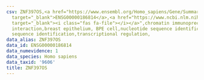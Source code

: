 ```yaml
---
csv: ZNF397OS,<a href="https://www.ensembl.org/Homo_sapiens/Gene/Summary?db=core;g=ENSG00000186814"
  target="_blank">ENSG00000186814</a>,<a href="https://www.ncbi.nlm.nih.gov/pubmed/22863008"
  target="_blank"><i class="fas fa-file"></i></a>",chromatin immunoprecipitation assay,direct
  interaction,breast epithelium, BPE cell,nucleotide sequence identification,nucleotide
  sequence identification,transcriptional regulation,
data_alias: ZNF397OS
data_id: ENSG00000186814
data_numevidence: 1
data_species: Homo sapiens
data_taxid: '9606'
title: ZNF397OS
---
```

